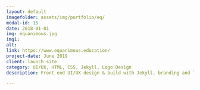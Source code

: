 ```yaml
---
layout: default
imagefolder: assets/img/portfolio/eq/
modal-id: 15
date: 2018-01-01
img: equanimous.jpg
img1: 
alt: 
link: https://www.equanimous.education/
project-date: June 2019
client: launch site
category: UI/UX, HTML, CSS, Jekyll, Logo Design
description: Front end UI/UX design & build with Jekyll, branding and logo creation. 

---
```

